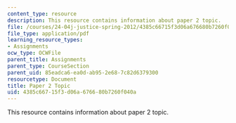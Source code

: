 ```yaml
---
content_type: resource
description: This resource contains information about paper 2 topic.
file: /courses/24-04j-justice-spring-2012/4385c66715f3d06a676680b7260f040a_MIT24_04JS12_paper2.pdf
file_type: application/pdf
learning_resource_types:
- Assignments
ocw_type: OCWFile
parent_title: Assignments
parent_type: CourseSection
parent_uid: 85eadca6-ea0d-ab95-2e68-7c82d6379300
resourcetype: Document
title: Paper 2 Topic
uid: 4385c667-15f3-d06a-6766-80b7260f040a
---
```

This resource contains information about paper 2 topic.

